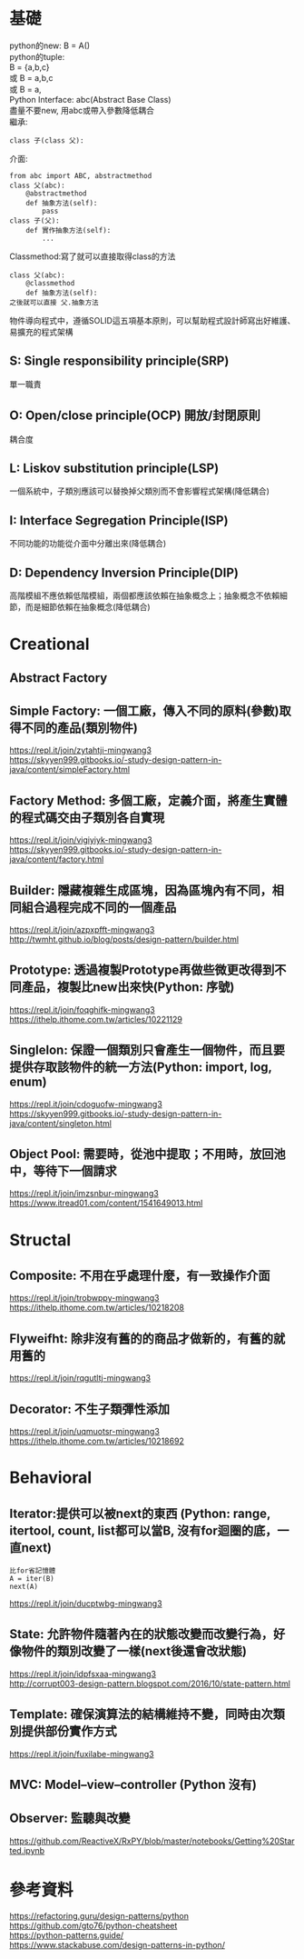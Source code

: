 # 基礎
python的new: B = A()  
python的tuple:  
B = {a,b,c}  
或 B = a,b,c    
或 B = a,  
Python Interface: abc(Abstract Base Class)    
盡量不要new, 用abc或帶入參數降低耦合  
繼承: 
```
class 子(class 父):  
```
介面:  
```
from abc import ABC, abstractmethod  
class 父(abc):
    @abstractmethod
    def 抽象方法(self):
        pass  
class 子(父):
    def 實作抽象方法(self):
        ...
```
Classmethod:寫了就可以直接取得class的方法
```
class 父(abc):
    @classmethod
    def 抽象方法(self):
之後就可以直接 父.抽象方法  
```
物件導向程式中，遵循SOLID這五項基本原則，可以幫助程式設計師寫出好維護、易擴充的程式架構  
## S: Single responsibility principle(SRP) 
單一職責  
## O: Open/close principle(OCP) 開放/封閉原則
耦合度  
## L: Liskov substitution principle(LSP)
一個系統中，子類別應該可以替換掉父類別而不會影響程式架構(降低耦合)  
## I: Interface Segregation Principle(ISP)
不同功能的功能從介面中分離出來(降低耦合)  
## D: Dependency Inversion Principle(DIP)
高階模組不應依賴低階模組，兩個都應該依賴在抽象概念上；抽象概念不依賴細節，而是細節依賴在抽象概念(降低耦合)  

# Creational
## Abstract Factory
## Simple Factory: 一個工廠，傳入不同的原料(參數)取得不同的產品(類別物件)    
https://repl.it/join/zytahtji-mingwang3  
https://skyyen999.gitbooks.io/-study-design-pattern-in-java/content/simpleFactory.html  
## Factory Method: 多個工廠，定義介面，將產生實體的程式碼交由子類別各自實現
https://repl.it/join/vigiyiyk-mingwang3  
https://skyyen999.gitbooks.io/-study-design-pattern-in-java/content/factory.html  
## Builder: 隱藏複雜生成區塊，因為區塊內有不同，相同組合過程完成不同的一個產品  
https://repl.it/join/azpxpfft-mingwang3  
http://twmht.github.io/blog/posts/design-pattern/builder.html  
## Prototype: 透過複製Prototype再做些微更改得到不同產品，複製比new出來快(Python: 序號)  
https://repl.it/join/foqghifk-mingwang3
https://ithelp.ithome.com.tw/articles/10221129  
## Singlelon: 保證一個類別只會產生一個物件，而且要提供存取該物件的統一方法(Python: import, log, enum)  
https://repl.it/join/cdoguofw-mingwang3  
https://skyyen999.gitbooks.io/-study-design-pattern-in-java/content/singleton.html  
## Object Pool: 需要時，從池中提取；不用時，放回池中，等待下一個請求
https://repl.it/join/imzsnbur-mingwang3  
https://www.itread01.com/content/1541649013.html  


# Structal
## Composite: 不用在乎處理什麼，有一致操作介面
https://repl.it/join/trobwppy-mingwang3  
https://ithelp.ithome.com.tw/articles/10218208  
## Flyweifht: 除非沒有舊的的商品才做新的，有舊的就用舊的  
https://repl.it/join/rqgutltj-mingwang3
## Decorator: 不生子類彈性添加 
https://repl.it/join/uqmuotsr-mingwang3  
https://ithelp.ithome.com.tw/articles/10218692  


# Behavioral
## Iterator:提供可以被next的東西 (Python: range, itertool, count, list都可以當B, 沒有for迴圈的底，一直next)
```
比for省記憶體  
A = iter(B)
next(A)
```
https://repl.it/join/ducptwbg-mingwang3  
## State: 允許物件隨著內在的狀態改變而改變行為，好像物件的類別改變了一樣(next後還會改狀態) 
https://repl.it/join/idpfsxaa-mingwang3  
http://corrupt003-design-pattern.blogspot.com/2016/10/state-pattern.html  
## Template: 確保演算法的結構維持不變，同時由次類別提供部份實作方式  
https://repl.it/join/fuxilabe-mingwang3  
## MVC: Model–view–controller   (Python 沒有)
## Observer: 監聽與改變  
https://github.com/ReactiveX/RxPY/blob/master/notebooks/Getting%20Started.ipynb  


# 參考資料
https://refactoring.guru/design-patterns/python  
https://github.com/gto76/python-cheatsheet  
https://python-patterns.guide/  
https://www.stackabuse.com/design-patterns-in-python/  
